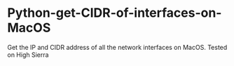 # Python-get-CIDR-of-interfaces-on-MacOS
Get the IP and CIDR address of all the network interfaces on MacOS. Tested on High Sierra
